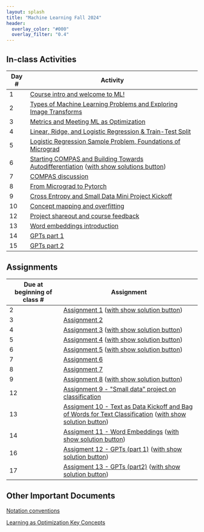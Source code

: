 ```yaml
---
layout: splash
title: "Machine Learning Fall 2024"
header:
  overlay_color: "#000"
  overlay_filter: "0.4"
---
```


<!-- ## How-tos

*  TODO -->

## In-class Activities

| Day # | Activity                                                                      |
|-------|-------------------------------------------------------------------------------|
| 1     | [Course intro and welcome to ML!](activities/day01)                            |
| 2     | [Types of Machine Learning Problems and Exploring Image Transforms](activities/day02)                            |
| 3     | [Metrics and Meeting ML as Optimization](activities/day03)   
| 4     | [Linear, Ridge, and Logistic Regression & Train-Test Split](activities/day04)                            |
| 5     | [Logistic Regression Sample Problem, Foundations of Micrograd](activities/day05)                            |
| 6     | [Starting COMPAS and Building Towards Autodifferentiation](activities/day06) ([with show solutions button](activities/day06?showSolutions=true))                            |
| 7     | [COMPAS discussion](activities/day07)                            |
| 8     | [From Micrograd to Pytorch](activities/day08)                            |
| 9     | [Cross Entropy and Small Data Mini Project Kickoff](activities/day09)                            |
| 10    | [Concept mapping and overfitting](activities/day10)                            |
| 12    | [Project shareout and course feedback](activities/day12)                            |
| 13    | [Word embeddings introduction](activities/day13)                            |
| 14    | [GPTs part 1](activities/day14)                            |
| 15    | [GPTs part 2](activities/day15)                            |


##  Assignments

| Due at beginning of class # | Assignment                                                              |
|-----------------------------|-------------------------------------------------------------------------|
| 2                           | [Assignment 1](assignments/assignment01/assignment01) ([with show solution button](assignments/assignment01/assignment01?showSolutions=true))   |
| 3                           | [Assignment 2](assignments/assignment02/assignment02)    |
| 4                           | [Assignment 3](assignments/assignment03/assignment03)   ([with show solution button](assignments/assignment03/assignment03?showSolutions=true))    |
| 5                           | [Assignment 4](assignments/assignment04/assignment04)   ([with show solution button](assignments/assignment04/assignment04?showSolutions=true))    |
| 6                           | [Assignment 5](assignments/assignment05/assignment05)   ([with show solution button](assignments/assignment05/assignment05?showSolutions=true))    |
| 7                           | [Assignment 6](assignments/assignment06/assignment06)     |
| 8                           | [Assignment 7](assignments/assignment07/assignment07)     |
| 9                           | [Assignment 8](assignments/assignment08/assignment08)    ([with show solution button](assignments/assignment08/assignment08?showSolutions=true))      |
| 12                           | [Assignment 9 - "Small data" project on classification](assignments/assignment09/assignment09)         |
| 13                           | [Assigment 10 - Text as Data Kickoff and Bag of Words for Text Classification](assignments/assignment10/assignment10)   ([with show solution button](assignments/assignment10/assignment10?showSolutions=true))       |
| 14                           | [Assigment 11 - Word Embeddings](assignments/assignment11/assignment11)   ([with show solution button](assignments/assignment11/assignment11?showSolutions=true))       |
| 16                           | [Assigment 12 - GPTs (part 1)](assignments/assignment12/assignment12)   ([with show solution button](assignments/assignment12/assignment12?showSolutions=true))       |
| 17                           | [Assigment 13 - GPTs (part2)](assignments/assignment13/assignment13)   ([with show solution button](assignments/assignment13/assignment13?showSolutions=true))       |








## Other Important Documents
[Notation conventions](assignments/assignment01/notation_conventions)

[Learning as Optimization Key Concepts](assignments/assignment09/LearningAsOptimizationTakeaways)
